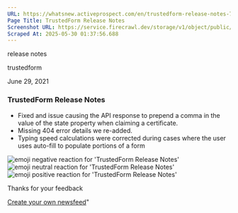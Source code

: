 ```yaml
---
URL: https://whatsnew.activeprospect.com/en/trustedform-release-notes-7lwB8Uign
Page Title: TrustedForm Release Notes
Screenshot URL: https://service.firecrawl.dev/storage/v1/object/public/media/screenshot-d7cc8d8e-4ab9-45f8-b04c-1e0b7dc6303e.png
Scraped At: 2025-05-30 01:37:56.688
---
```

release notes





trustedform



June 29, 2021

### TrustedForm Release Notes

- Fixed and issue causing the API response to prepend a comma in the value of the state property when claiming a certificate.
- Missing 404 error details we re-added.
- Typing speed calculations were corrected during cases where the user uses auto-fill to populate portions of a form

![emoji negative reaction for 'TrustedForm Release Notes'](https://app.getbeamer.com/images/emojiNeg.svg)![emoji neutral reaction for 'TrustedForm Release Notes'](https://app.getbeamer.com/images/emojiNeut.svg)![emoji positive reaction for 'TrustedForm Release Notes'](https://app.getbeamer.com/images/emojiPos.svg)

Thanks for your feedback

[Create your own newsfeed](https://www.getbeamer.com/?ref=watermark_MErKJCnu12412_public&company=ActiveProspect&watermarkRef=create&utm_term=MErKJCnu12412&utm_content=ActiveProspect&utm_source=standalone&utm_medium=footer&utm_campaign=create)"

